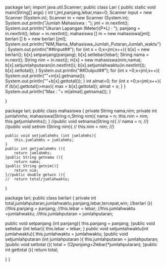 package lari;
import java.util.Scanner;
public class Lari {
    public static void main(String[] args) {
        int t,jml,panjang,lebar,max=0;
        Scanner input = new Scanner (System.in);
        Scanner in = new Scanner (System.in); 
        System.out.println("Jumlah Mahasiswa : ");
        jml = in.nextInt();
        System.out.println("Ukuran Lapangan (Meter)(P*L) : ");
        panjang = in.nextInt();
        lebar = in.nextInt();
        mahasiswa [] m = new mahasiswa[jml];
        berlari [] b = new berlari [jml];
        System.out.println("NIM,Nama_Mahasiswa,Jumlah_Putaran,Jumlah_waktu");
        System.out.println("##Input##");
        for (int x = 0;x<jml;x++){
        b[x] = new berlari();
        b[x].setpanjang(panjang);
        b[x].setlebar(lebar);
        String nama = in.next();
        String nim = in.next();
        m[x] = new mahasiswa(nim,nama);
        b[x].setjumlahputaran(in.nextInt());
        b[x].setjumlahwaktu(in.nextInt());
        b[x].settotal();
        }
        System.out.println("##Output##");
        for (int x =0;x<jml;x++){
        System.out.println(""+m[x].getnama());
        System.out.println(""+b[x].gettotal());
        }
        int almat=0;
        for (int x =0;x<jml;x++){
            if (b[x].gettotal()>max){
                max = b[x].gettotal();
                almat = x;
            }
        }
        System.out.println("Max : "+ m[almat].getnama());
    }
    
}



package lari;
public class mahasiswa {
    private String nama,nim;
    private int jumlahmhs;
    mahasiswa(String n,String nim){
        nama = n;
        this.nim = nim;
        this.getjumlahmhs();
    }
    //public void setnama(String n){
    //   nama = n;
    //}
    //public void setnim (String nim){
     //   this.nim = nim;
    //}
    
    public void setjumlahmhs (int jumlahmhs){
        this.jumlahmhs = jumlahmhs;
    }
    public int getjumlahmhs (){
        return jumlahmhs;
    }public String getnama (){
        return nama;
    }public String getnim(){
        return nim;
    }//public double getwin (){
    //  return total/jumlahwaktu;
    
}


package lari;
public class berlari {
    private int total,jumlahputaran,jumlahwaktu,panjang,lebar,tercepat,win;
    //berlari (){
      //this.panjang = panjang;
        //this.lebar = lebar;
        //this.jumlahwaktu =jumlahwaktu;
        //this.jumlahputaran = jumlahputaran;
    
  public void setpanjang (int panjang){
       this.panjang = panjang;
   }public void setlebar (int lebar){
       this.lebar = lebar;
   }
   public void setjumlahwaktu(int jumlahwaktu){
       this.jumlahwaktu = jumlahwaktu;
   }public void setjumlahputaran (int jumlahputaran ){
      this.jumlahputaran = jumlahputaran;
   }public void settotal (){
       total = ((2*panjang+2*lebar)*jumlahputaran);
   }public int gettotal (){
       return total;
      
   }
}
